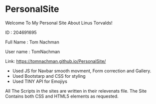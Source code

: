 # PersonalSite
Welcome To My Personal Site About Linus Torvalds!

ID : 204691695

Full Name : Tom Nachman

User name : TomNachman

Link: https://tomnachman.github.io/PersonalSite/

* Used JS for Navbar smooth movment, Form correction and Gallery.
* Used Bootstarp and CSS for styling
* Used TINY API for Emojiys

All The Scripts in the sites are written in their relevenats file.
The Site Contains both CSS and HTML5 elements as requested.
